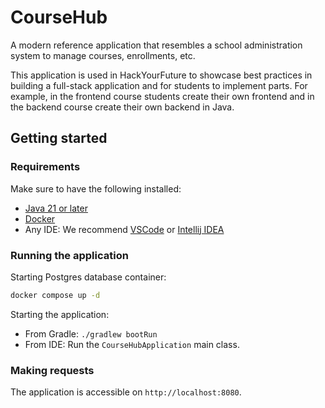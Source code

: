 # CourseHub

A modern reference application that resembles a school administration system to manage courses, enrollments, etc.

This application is used in HackYourFuture to showcase best practices in building a full-stack application and for
students to implement parts. For example, in the frontend course students create their own frontend and in the backend
course create their own backend in Java.

## Getting started

### Requirements

Make sure to have the following installed:

* [Java 21 or later](https://adoptium.net/temurin/releases)
* [Docker](https://www.docker.com/products/docker-desktop/)
* Any IDE: We recommend [VSCode](https://code.visualstudio.com/download)
  or [Intellij IDEA](https://www.jetbrains.com/idea/download/?section=mac)

### Running the application

Starting Postgres database container:

```bash
docker compose up -d
```

Starting the application:

* From Gradle: `./gradlew bootRun`
* From IDE: Run the `CourseHubApplication` main class.

### Making requests

The application is accessible on `http://localhost:8080`.
